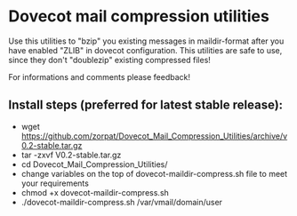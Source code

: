 Dovecot mail compression utilities
==================================

Use this utilities to "bzip" you existing messages in maildir-format after you have enabled "ZLIB" in dovecot configuration.
This utilities are safe to use, since they don't "doublezip" existing compressed files!

For informations and comments please feedback!

Install steps (preferred for latest stable release):
----------------------------------------------
 - wget https://github.com/zorpat/Dovecot_Mail_Compression_Utilities/archive/v0.2-stable.tar.gz
 - tar -zxvf V0.2-stable.tar.gz
 - cd Dovecot_Mail_Compression_Utilities/
 - change variables on the top of dovecot-maildir-compress.sh file to meet your requirements
 - chmod +x dovecot-maildir-compress.sh
 - ./dovecot-maildir-compress.sh /var/vmail/domain/user
